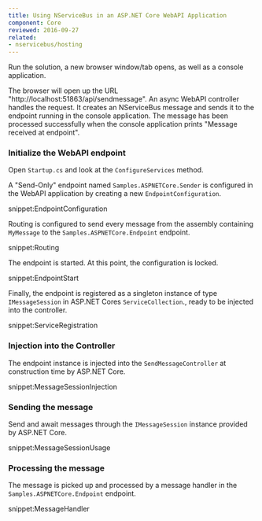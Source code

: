 ```yaml
---
title: Using NServiceBus in an ASP.NET Core WebAPI Application
component: Core
reviewed: 2016-09-27
related:
- nservicebus/hosting
---
```


Run the solution, a new browser window/tab opens, as well as a console application.

The browser will open up the URL "http://localhost:51863/api/sendmessage". An async WebAPI controller handles the request. It creates an NServiceBus message and sends it to the endpoint running in the console application. The message has been processed successfully when the console application prints "Message received at endpoint".  


### Initialize the WebAPI endpoint

Open `Startup.cs` and look at the `ConfigureServices` method.

A "Send-Only" endpoint named `Samples.ASPNETCore.Sender` is configured in the WebAPI application by creating a new `EndpointConfiguration`. 

snippet:EndpointConfiguration

Routing is configured to send every message from the assembly containing `MyMessage` to the `Samples.ASPNETCore.Endpoint` endpoint.

snippet:Routing

The endpoint is started. At this point, the configuration is locked.

snippet:EndpointStart

Finally, the endpoint is registered as a singleton instance of type `IMessageSession` in ASP.NET Cores `ServiceCollection`., ready to be injected into the controller.

snippet:ServiceRegistration

### Injection into the Controller

The endpoint instance is injected into the `SendMessageController` at construction time by ASP.NET Core.

snippet:MessageSessionInjection

### Sending the message 

Send and await messages through the `IMessageSession` instance provided by ASP.NET Core.

snippet:MessageSessionUsage


### Processing the message 

The message is picked up and processed by a message handler in the `Samples.ASPNETCore.Endpoint` endpoint. 

snippet:MessageHandler